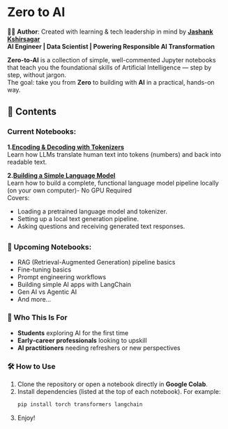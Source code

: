 # Zero to AI
🧑‍💻 **Author**: Created with learning & tech leadership in mind by **[Jashank Kshirsagar](https://www.linkedin.com/in/jashank-kshirsagar/)**  
**AI Engineer | Data Scientist | Powering Responsible AI Transformation**

**Zero-to-AI** is a collection of simple, well-commented Jupyter notebooks that teach you the foundational skills of Artificial Intelligence — step by step, without jargon.  
The goal: take you from **Zero** to building with **AI** in a practical, hands-on way.  

## 📂 Contents  

### Current Notebooks:  
**1.[Encoding & Decoding with Tokenizers](1_Encoder_Decoder_ZeroToAI_Jashank.ipynb)**  
  Learn how LLMs translate human text into tokens (numbers) and back into readable text.  
  
**2.[Building a Simple Language Model](2_Building_Simple_LM_ZeroToAI_Jashank.ipynb)**  
  Learn how to build a complete, functional language model pipeline locally (on your own computer)- No GPU Required  
  Covers:  
  - Loading a pretrained language model and tokenizer.  
  - Setting up a local text generation pipeline.  
  - Asking questions and receiving generated text responses.
##

### 🔄 **Upcoming Notebooks:** 
- RAG (Retrieval-Augmented Generation) pipeline basics
- Fine-tuning basics  
- Prompt engineering workflows  
- Building simple AI apps with LangChain
- Gen AI vs Agentic AI  
- And more…  


### 🎯 Who This Is For  
- **Students** exploring AI for the first time  
- **Early-career professionals** looking to upskill  
- **AI practitioners** needing refreshers or new perspectives  


### 🛠 How to Use  
1. Clone the repository or open a notebook directly in **Google Colab**.  
2. Install dependencies (listed at the top of each notebook). For example:  
   ```bash
   pip install torch transformers langchain
3. Enjoy! 
